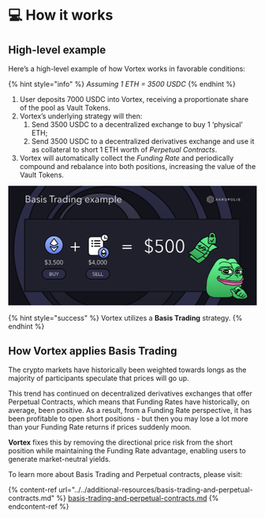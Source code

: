 # 💻 How it works

## High-level example

Here’s a high-level example of how Vortex works in favorable conditions:

{% hint style="info" %}
_Assuming 1 ETH = 3500 USDC_
{% endhint %}

1. User deposits 7000 USDC into Vortex, receiving a proportionate share of the pool as Vault Tokens.
2. Vortex’s underlying strategy will then:&#x20;
   1. Send 3500 USDC to a decentralized exchange to buy 1 ‘physical’ ETH;&#x20;
   2. Send 3500 USDC to a decentralized derivatives exchange and use it as collateral to short 1 ETH worth of _Perpetual Contracts_.&#x20;
3. Vortex will automatically collect the _Funding Rate_ and periodically compound and rebalance into both positions, increasing the value of the Vault Tokens.

![](<../../.gitbook/assets/image (5).png>)

{% hint style="success" %}
Vortex utilizes a **Basis Trading** strategy.
{% endhint %}

## How Vortex applies Basis Trading

The crypto markets have historically been weighted towards longs as the majority of participants speculate that prices will go up.

This trend has continued on decentralized derivatives exchanges that offer Perpetual Contracts, which means that Funding Rates have historically, on average, been positive. As a result, from a Funding Rate perspective, it has been profitable to open short positions - but then you may lose a lot more than your Funding Rate returns if prices suddenly moon.

**Vortex** fixes this by removing the directional price risk from the short position while maintaining the Funding Rate advantage, enabling users to generate market-neutral yields.



To learn more about Basis Trading and Perpetual contracts, please visit:

{% content-ref url="../../additional-resources/basis-trading-and-perpetual-contracts.md" %}
[basis-trading-and-perpetual-contracts.md](../../additional-resources/basis-trading-and-perpetual-contracts.md)
{% endcontent-ref %}
